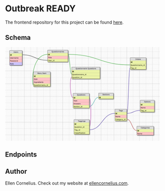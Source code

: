 # Outbreak READY
The frontend repository for this project can be found [here](https://github.com/corneliusellen/outbreak).

## Schema
![schema diagram](OutbreakReady_Schema_V8.png)


## Endpoints


## Author
Ellen Cornelius. Check out my website at [ellencornelius.com](https://www.ellencornelius.com/).

